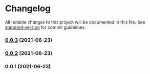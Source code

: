 # Changelog

All notable changes to this project will be documented in this file. See [standard-version](https://github.com/conventional-changelog/standard-version) for commit guidelines.

### [0.0.3](https://github.com/JackMarksThomas/nuxt-lazy-scripts/compare/v0.0.2...v0.0.3) (2021-06-23)

### [0.0.2](https://github.com/JackMarksThomas/nuxt-lazy-scripts/compare/v0.0.1...v0.0.2) (2021-06-23)

### 0.0.1 (2021-06-23)
